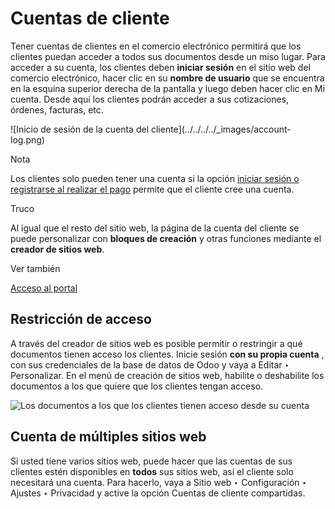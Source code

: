 # Cuentas de cliente

Tener cuentas de clientes en el comercio electrónico permitirá que los
clientes puedan acceder a todos sus documentos desde un miso lugar. Para
acceder a su cuenta, los clientes deben **iniciar sesión** en el sitio web del
comercio electrónico, hacer clic en su **nombre de usuario** que se encuentra
en la esquina superior derecha de la pantalla y luego deben hacer clic en Mi
cuenta. Desde aquí los clientes podrán acceder a sus cotizaciones, órdenes,
facturas, etc.

![Inicio de sesión de la cuenta del cliente](../../../../_images/account-
log.png)

Nota

Los clientes solo pueden tener una cuenta si la opción [iniciar sesión o
registrarse al realizar el
pago](../checkout_payment_shipping/checkout.html#checkout-sign) permite que el
cliente cree una cuenta.

Truco

Al igual que el resto del sitio web, la página de la cuenta del cliente se
puede personalizar con **bloques de creación** y otras funciones mediante el
**creador de sitios web**.

Ver también

[Acceso al portal](../../../general/users/portal.html)

## Restricción de acceso

A través del creador de sitios web es posible permitir o restringir a qué
documentos tienen acceso los clientes. Inicie sesión **con su propia cuenta**
, con sus credenciales de la base de datos de Odoo y vaya a Editar ‣
Personalizar. En el menú de creación de sitios web, habilite o deshabilite los
documentos a los que quiere que los clientes tengan acceso.

![Los documentos a los que los clientes tienen acceso desde su
cuenta](../../../../_images/account-documents.png)

## Cuenta de múltiples sitios web

Si usted tiene varios sitios web, puede hacer que las cuentas de sus clientes
estén disponibles en **todos** sus sitios web, así el cliente solo necesitará
una cuenta. Para hacerlo, vaya a Sitio web ‣ Configuración ‣ Ajustes ‣
Privacidad y active la opción Cuentas de cliente compartidas.

